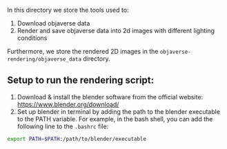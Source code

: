 In this directory we store the tools used to:
1. Download objaverse data
2. Render and save objaverse data into 2d images with different lighting conditions

Furthermore, we store the rendered 2D images in the `objaverse-rendering/objaverse_data` directory.


## Setup to run the rendering script:
1. Download & install the blender software from the official website: https://www.blender.org/download/
2. Set up blender in terminal by adding the path to the blender executable to the PATH variable. For example, in the bash shell, you can add the following line to the `.bashrc` file:
```bash
export PATH=$PATH:/path/to/blender/executable
```